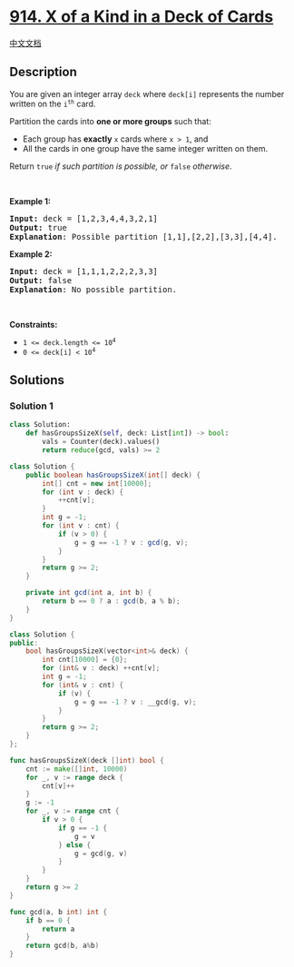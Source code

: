 # [914. X of a Kind in a Deck of Cards](https://leetcode.com/problems/x-of-a-kind-in-a-deck-of-cards)

[中文文档](/solution/0900-0999/0914.X%20of%20a%20Kind%20in%20a%20Deck%20of%20Cards/README.md)

<!-- tags:Array,Hash Table,Math,Counting,Number Theory -->

<!-- difficulty:Easy -->

## Description

<p>You are given an integer array <code>deck</code> where <code>deck[i]</code> represents the number written on the <code>i<sup>th</sup></code> card.</p>

<p>Partition the cards into <strong>one or more groups</strong> such that:</p>

<ul>
	<li>Each group has <strong>exactly</strong> <code>x</code> cards where <code>x &gt; 1</code>, and</li>
	<li>All the cards in one group have the same integer written on them.</li>
</ul>

<p>Return <code>true</code><em> if such partition is possible, or </em><code>false</code><em> otherwise</em>.</p>

<p>&nbsp;</p>
<p><strong class="example">Example 1:</strong></p>

<pre>
<strong>Input:</strong> deck = [1,2,3,4,4,3,2,1]
<strong>Output:</strong> true
<strong>Explanation</strong>: Possible partition [1,1],[2,2],[3,3],[4,4].
</pre>

<p><strong class="example">Example 2:</strong></p>

<pre>
<strong>Input:</strong> deck = [1,1,1,2,2,2,3,3]
<strong>Output:</strong> false
<strong>Explanation</strong>: No possible partition.
</pre>

<p>&nbsp;</p>
<p><strong>Constraints:</strong></p>

<ul>
	<li><code>1 &lt;= deck.length &lt;= 10<sup>4</sup></code></li>
	<li><code>0 &lt;= deck[i] &lt; 10<sup>4</sup></code></li>
</ul>

## Solutions

### Solution 1

<!-- tabs:start -->

```python
class Solution:
    def hasGroupsSizeX(self, deck: List[int]) -> bool:
        vals = Counter(deck).values()
        return reduce(gcd, vals) >= 2
```

```java
class Solution {
    public boolean hasGroupsSizeX(int[] deck) {
        int[] cnt = new int[10000];
        for (int v : deck) {
            ++cnt[v];
        }
        int g = -1;
        for (int v : cnt) {
            if (v > 0) {
                g = g == -1 ? v : gcd(g, v);
            }
        }
        return g >= 2;
    }

    private int gcd(int a, int b) {
        return b == 0 ? a : gcd(b, a % b);
    }
}
```

```cpp
class Solution {
public:
    bool hasGroupsSizeX(vector<int>& deck) {
        int cnt[10000] = {0};
        for (int& v : deck) ++cnt[v];
        int g = -1;
        for (int& v : cnt) {
            if (v) {
                g = g == -1 ? v : __gcd(g, v);
            }
        }
        return g >= 2;
    }
};
```

```go
func hasGroupsSizeX(deck []int) bool {
	cnt := make([]int, 10000)
	for _, v := range deck {
		cnt[v]++
	}
	g := -1
	for _, v := range cnt {
		if v > 0 {
			if g == -1 {
				g = v
			} else {
				g = gcd(g, v)
			}
		}
	}
	return g >= 2
}

func gcd(a, b int) int {
	if b == 0 {
		return a
	}
	return gcd(b, a%b)
}
```

<!-- tabs:end -->

<!-- end -->
